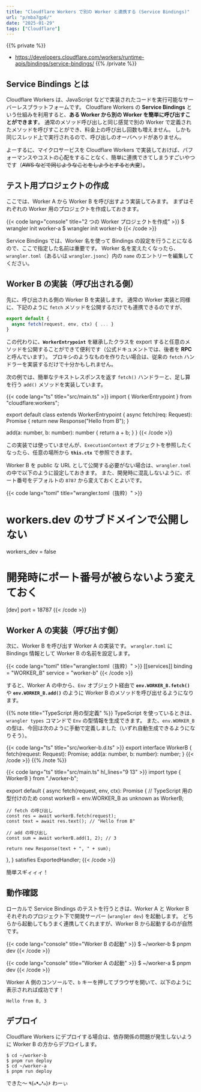 ```yaml
---
title: "Cloudflare Workers で別の Worker と連携する (Service Bindings)"
url: "p/mba7gp6/"
date: "2025-01-29"
tags: ["Cloudflare"]
---
```


{{% private %}}
- https://developers.cloudflare.com/workers/runtime-apis/bindings/service-bindings/
{{% /private %}}

Service Bindings とは
----

Cloudflare Workers は、JavaScript などで実装されたコードを実行可能なサーバーレスプラットフォームです。
Cloudflare Workers の **Service Bindings** という仕組みを利用すると、**ある Worker から別の Worker を簡単に呼び出すことができます**。
通常のメソッド呼び出しと同じ感覚で別の Worker で定義されたメソッドを呼びすことができ、料金上の呼び出し回数も増えません。
しかも同じスレッド上で実行されるので、呼び出しのオーバヘッドがありません。

よーするに、マイクロサービスを Cloudflare Workers で実装しておけば、パフォーマンスやコストの心配をすることなく、簡単に連携できてしまうすごいやつです（<s>AWS などで同じようなことをしようとすると大変</s>）。


テスト用プロジェクトの作成
----

ここでは、Worker A から Worker B を呼び出すよう実装してみます。
まずはそれぞれの Worker 用のプロジェクトを作成しておきます。

{{< code lang="console" title="2 つの Worker プロジェクトを作成" >}}
$ wrangler init worker-a
$ wrangler init worker-b
{{< /code >}}

Service Bindings では、Worker 名を使って Bindings の設定を行うことになるので、ここで指定した名前は重要です。
Worker 名を変えたくなったら、`wrangler.toml`（あるいは `wrangler.jsonc`）内の `name` のエントリーを編集してください。


Worker B の実装（呼び出される側）
----

先に、呼び出される側の Worker B を実装します。
通常の Worker 実装と同様に、下記のように `fetch` メソッドを公開するだけでも連携できるのですが、

```ts
export default {
  async fetch(request, env, ctx) { ... }
}
```

この代わりに、**`WorkerEntrypoint`** を継承したクラスを export すると任意のメソッドを公開することができて便利です（公式ドキュメントでは、後者を **RPC** と呼んでいます）。
プロキシのようなものを作りたい場合は、従来の `fetch` ハンドラーを実装するだけで十分かもしれません。

次の例では、簡単なテキストレスポンスを返す `fetch()` ハンドラーと、足し算を行う `add()` メソッドを実装しています。

{{< code lang="ts" title="src/main.ts" >}}
import { WorkerEntrypoint } from "cloudflare:workers";

export default class extends WorkerEntrypoint {
  async fetch(req: Request): Promise<Response> {
    return new Response("Hello from B");
  }

  add(a: number, b: number): number {
    return a + b;
  }
}
{{< /code >}}

この実装では使っていませんが、`ExecutionContext` オブジェクトを参照したくなったら、任意の場所から **`this.ctx`** で参照できます。

Worker B を public な URL として公開する必要がない場合は、`wrangler.toml` の中で以下のように設定しておきます。
また、開発時に混乱しないように、ポート番号をデフォルトの `8787` から変えておくとよいです。

{{< code lang="toml" title="wrangler.toml（抜粋）" >}}
# workers.dev のサブドメインで公開しない
workers_dev = false

# 開発時にポート番号が被らないよう変えておく
[dev]
port = 18787
{{< /code >}}


Worker A の実装（呼び出す側）
----

次に、Worker B を呼び出す Worker A の実装です。
`wrangler.toml` に Bindings 情報として Worker B の名前を設定します。

{{< code lang="toml" title="wrangler.toml（抜粋）" >}}
[[services]]
binding = "WORKER_B"
service = "worker-b"
{{< /code >}}

すると、Worker A の中から、`Env` オブジェクト経由で **`env.WORKER_B.fetch()`** や **`env.WORKER_B.add()`** のように Worker B のメソッドを呼び出せるようになります。

{{% note title="TypeScript 用の型定義" %}}
TypeScript を使っているときは、`wrangler types` コマンドで `Env` の型情報を生成できます。
また、`env.WORKER_B` の型は、今回は次のように手動で定義しました（いずれ自動生成できるようになりそう）。

{{< code lang="ts" title="src/worker-b.d.ts" >}}
export interface WorkerB {
  fetch(request: Request): Promise<Response>;
  add(a: number, b: number): number;
}
{{< /code >}}
{{% /note %}}

{{< code lang="ts" title="src/main.ts" hl_lines="9 13" >}}
import type { WorkerB } from "./worker-b";

export default {
  async fetch(request, env, ctx): Promise<Response> {
    // TypeScript 用の型付けのため
    const workerB = env.WORKER_B as unknown as WorkerB;

    // fetch の呼び出し
    const res = await workerB.fetch(request);
    const text = await res.text(); // "Hello from B"

    // add の呼び出し
    const sum = await workerB.add(1, 2); // 3

    return new Response(text + ", " + sum);
  },
} satisfies ExportedHandler<Env>;
{{< /code >}}

簡単スギィィィ！


動作確認
----

ローカルで Service Bindings のテストを行うときは、Worker A と Worker B それぞれのプロジェクト下で開発サーバー (`wrangler dev`) を起動します。
どちらから起動してもうまく連携してくれますが、Worker B から起動するのが自然です。

{{< code lang="console" title="Worker B の起動" >}}
$ ~/worker-b
$ pnpm dev
{{< /code >}}

{{< code lang="console" title="Worker A の起動" >}}
$ ~/worker-a
$ pnpm dev
{{< /code >}}

Worker A 側のコンソールで、`b` キーを押してブラウザを開いて、以下のように表示されれば成功です！

```
Hello from B, 3
```


デプロイ
----

Cloudflare Workers にデプロイする場合は、依存関係の問題が発生しないように Worker B の方からデプロイします。

```console
$ cd ~/worker-b
$ pnpm run deploy
$ cd ~/worker-a
$ pnpm run deploy
```

できた〜 ٩(๑❛ᴗ❛๑)۶ わーぃ

